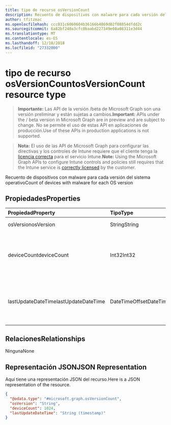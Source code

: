 ```yaml
---
title: tipo de recurso osVersionCount
description: Recuento de dispositivos con malware para cada versión del sistema operativo
author: tfitzmac
ms.openlocfilehash: ccc031c6060604b36166b4869d02f08854dfdd2c
ms.sourcegitcommit: 6a82bf240a3cfc0baabd227349e08a08311e3d44
ms.translationtype: MT
ms.contentlocale: es-ES
ms.lasthandoff: 12/18/2018
ms.locfileid: "27332000"
---
```

# <a name="osversioncount-resource-type"></a><span data-ttu-id="99c88-103">tipo de recurso osVersionCount</span><span class="sxs-lookup"><span data-stu-id="99c88-103">osVersionCount resource type</span></span>

> <span data-ttu-id="99c88-104">**Importante:** Las API de la versión /beta de Microsoft Graph son una versión preliminar y están sujetas a cambios.</span><span class="sxs-lookup"><span data-stu-id="99c88-104">**Important:** APIs under the / beta version in Microsoft Graph are in preview and are subject to change.</span></span> <span data-ttu-id="99c88-105">No se permite el uso de estas API en aplicaciones de producción.</span><span class="sxs-lookup"><span data-stu-id="99c88-105">Use of these APIs in production applications is not supported.</span></span>

> <span data-ttu-id="99c88-106">**Nota:** El uso de las API de Microsoft Graph para configurar las directivas y los controles de Intune requiere que el cliente tenga la [licencia correcta](https://go.microsoft.com/fwlink/?linkid=839381) para el servicio Intune.</span><span class="sxs-lookup"><span data-stu-id="99c88-106">**Note:** Using the Microsoft Graph APIs to configure Intune controls and policies still requires that the Intune service is [correctly licensed](https://go.microsoft.com/fwlink/?linkid=839381) by the customer.</span></span>

<span data-ttu-id="99c88-107">Recuento de dispositivos con malware para cada versión del sistema operativo</span><span class="sxs-lookup"><span data-stu-id="99c88-107">Count of devices with malware for each OS version</span></span>
## <a name="properties"></a><span data-ttu-id="99c88-108">Propiedades</span><span class="sxs-lookup"><span data-stu-id="99c88-108">Properties</span></span>
|<span data-ttu-id="99c88-109">Propiedad</span><span class="sxs-lookup"><span data-stu-id="99c88-109">Property</span></span>|<span data-ttu-id="99c88-110">Tipo</span><span class="sxs-lookup"><span data-stu-id="99c88-110">Type</span></span>|<span data-ttu-id="99c88-111">Descripción</span><span class="sxs-lookup"><span data-stu-id="99c88-111">Description</span></span>|
|:---|:---|:---|
|<span data-ttu-id="99c88-112">osVersion</span><span class="sxs-lookup"><span data-stu-id="99c88-112">osVersion</span></span>|<span data-ttu-id="99c88-113">String</span><span class="sxs-lookup"><span data-stu-id="99c88-113">String</span></span>|<span data-ttu-id="99c88-114">Versión del sistema operativo</span><span class="sxs-lookup"><span data-stu-id="99c88-114">OS version</span></span>|
|<span data-ttu-id="99c88-115">deviceCount</span><span class="sxs-lookup"><span data-stu-id="99c88-115">deviceCount</span></span>|<span data-ttu-id="99c88-116">Int32</span><span class="sxs-lookup"><span data-stu-id="99c88-116">Int32</span></span>|<span data-ttu-id="99c88-117">Recuento de dispositivos con malware para la versión del sistema operativo</span><span class="sxs-lookup"><span data-stu-id="99c88-117">Count of devices with malware for the OS version</span></span>|
|<span data-ttu-id="99c88-118">lastUpdateDateTime</span><span class="sxs-lookup"><span data-stu-id="99c88-118">lastUpdateDateTime</span></span>|<span data-ttu-id="99c88-119">DateTimeOffset</span><span class="sxs-lookup"><span data-stu-id="99c88-119">DateTimeOffset</span></span>|<span data-ttu-id="99c88-120">Recuento de la marca de hora de la última actualización del dispositivo en UTC</span><span class="sxs-lookup"><span data-stu-id="99c88-120">The Timestamp of the last update for the device count in UTC</span></span>|

## <a name="relationships"></a><span data-ttu-id="99c88-121">Relaciones</span><span class="sxs-lookup"><span data-stu-id="99c88-121">Relationships</span></span>
<span data-ttu-id="99c88-122">Ninguna</span><span class="sxs-lookup"><span data-stu-id="99c88-122">None</span></span>
## <a name="json-representation"></a><span data-ttu-id="99c88-123">Representación JSON</span><span class="sxs-lookup"><span data-stu-id="99c88-123">JSON Representation</span></span>
<span data-ttu-id="99c88-124">Aquí tiene una representación JSON del recurso.</span><span class="sxs-lookup"><span data-stu-id="99c88-124">Here is a JSON representation of the resource.</span></span>
<!-- {
  "blockType": "resource",
  "@odata.type": "microsoft.graph.osVersionCount"
}
-->
``` json
{
  "@odata.type": "#microsoft.graph.osVersionCount",
  "osVersion": "String",
  "deviceCount": 1024,
  "lastUpdateDateTime": "String (timestamp)"
}
```





